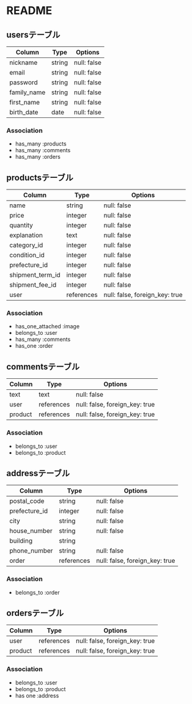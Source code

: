 # README
## usersテーブル
| Column            | Type       | Options     |
| ----------------- | ---------- | ----------- |
| nickname          | string     | null: false |
| email             | string     | null: false |
| password          | string     | null: false |
| family_name       | string     | null: false |
| first_name        | string     | null: false |
| birth_date        | date       | null: false |

### Association
- has_many :products
- has_many :comments
- has_many :orders



## productsテーブル
| Column           | Type       | Options                        |
| ---------------- | ---------- | ------------------------------ |
| name             | string     | null: false                    |
| price            | integer    | null: false                    |
| quantity         | integer    | null: false                    |
| explanation      | text       | null: false                    |
| category_id      | integer    | null: false                    |
| condition_id     | integer    | null: false                    |
| prefecture_id    | integer    | null: false                    |
| shipment_term_id | integer    | null: false                    |
| shipment_fee_id  | integer    | null: false                    |
| user             | references | null: false, foreign_key: true |

### Association
- has_one_attached :image
- belongs_to :user
- has_many   :comments
- has_one    :order



## commentsテーブル
| Column  | Type       | Options                        |
| ------- | ---------- | ------------------------------ |
| text    | text       | null: false                    |
| user    | references | null: false, foreign_key: true |
| product | references | null: false, foreign_key: true |

### Association
- belongs_to :user
- belongs_to :product



## addressテーブル
| Column        | Type       | Options                        |
| ------------- | ---------- | ------------------------------ |
| postal_code   | string     | null: false                    |
| prefecture_id | integer    | null: false                    |
| city          | string     | null: false                    |
| house_number  | string     | null: false                    |
| building      | string     |                                |
| phone_number  | string     | null: false                    |
| order         | references | null: false, foreign_key: true |

### Association
- belongs_to :order



## ordersテーブル
| Column     | Type       | Options                        |
| ---------- | ---------- | ------------------------------ |
| user       | references | null: false, foreign_key: true |
| product    | references | null: false, foreign_key: true |

### Association
- belongs_to :user
- belongs_to :product
- has one    :address